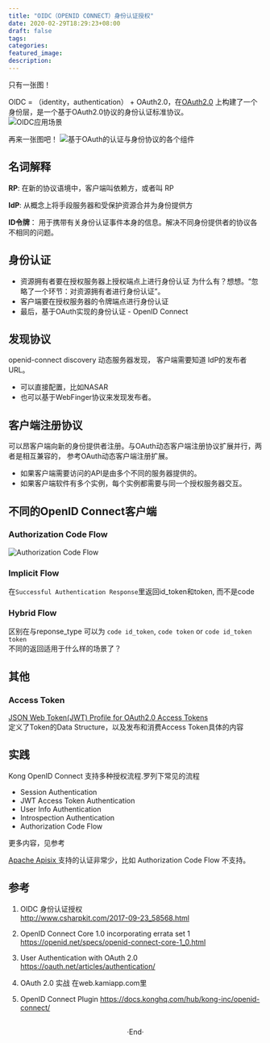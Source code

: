 ```yaml
---
title: "OIDC（OPENID CONNECT）身份认证授权"
date: 2020-02-29T18:29:23+08:00
draft: false
tags: 
categories: 
featured_image: 
description: 
---
```

只有一张图！
  
OIDC = （identity，authentication） + OAuth2.0，在[OAuth2.0](https://tools.ietf.org/html/rfc6749) 上构建了一个身份层，是一个基于OAuth2.0协议的身份认证标准协议。   
![OIDC应用场景](http://www.csharpkit.com/Data/csharpkit/upload/image/20170923/6364180189599301186875856.png)   

再来一张图吧！
![基于OAuth的认证与身份协议的各个组件](https://hyvi.github.io/blog-images/20200405/oidc_2020-04-06_00-50-25.png)

## 名词解释
**RP**: 在新的协议语境中，客户端叫依赖方，或者叫 RP

**IdP**: 从概念上将手段服务器和受保护资源合并为身份提供方

**ID令牌**： 用于携带有关身份认证事件本身的信息。解决不同身份提供者的协议各不相同的问题。

## 身份认证

- 资源拥有者要在授权服务器上授权端点上进行身份认证
  为什么有？想想。“忽略了一个环节：对资源拥有者进行身份认证”。
- 客户端要在授权服务器的令牌端点进行身份认证
- 最后，基于OAuth实现的身份认证 - OpenID Connect

## 发现协议
openid-connect discovery 动态服务器发现， 客户端需要知道 IdP的发布者URL。

- 可以直接配置，比如NASAR
- 也可以基于WebFinger协议来发现发布者。

## 客户端注册协议
可以昂客户端向新的身份提供者注册。与OAuth动态客户端注册协议扩展并行，两者是相互兼容的， 参考OAuth动态客户端注册扩展。

- 如果客户端需要访问的API是由多个不同的服务器提供的。
- 如果客户端软件有多个实例，每个实例都需要与同一个授权服务器交互。


## 不同的OpenID Connect客户端
### Authorization Code Flow  
![Authorization Code Flow](http://www.csharpkit.com/Data/csharpkit/upload/image/20170923/6364180189635879511255253.jpg)  

### Implicit Flow  
在`Successful Authentication Response`里返回id_token和token, 而不是code  

### Hybrid Flow  
区别在与reponse_type 可以为 `code id_token`, `code token` or `code id_token token`   
不同的返回适用于什么样的场景了？   

## 其他
### Access Token 
[JSON Web Token(JWT) Profile  for OAuth2.0 Access Tokens ](https://tools.ietf.org/html/draft-ietf-oauth-access-token-jwt-03#section-2.2)  
定义了Token的Data Structure，以及发布和消费Access Token具体的内容  

## 实践
Kong OpenID Connect 支持多种授权流程.罗列下常见的流程

- Session Authentication 
- JWT Access Token Authentication 
- User Info Authentication 
- Introspection Authentication 
- Authorization Code Flow 

更多内容，见参考

[ Apache Apisix ](https://github.com/apache/apisix/blob/master/apisix/plugins/openid-connect.lua)  支持的认证非常少，比如 Authorization Code Flow 不支持。

## 参考 
1. OIDC 身份认证授权  
  http://www.csharpkit.com/2017-09-23_58568.html  

2. OpenID Connect Core 1.0 incorporating errata set 1  
  https://openid.net/specs/openid-connect-core-1_0.html  

3. User Authentication with OAuth 2.0
  https://oauth.net/articles/authentication/

4. OAuth 2.0 实战
  在web.kamiapp.com里

5. OpenID Connect Plugin https://docs.konghq.com/hub/kong-inc/openid-connect/


<br>

<center>  ·End·  </center>

